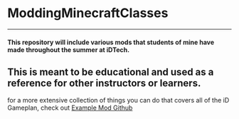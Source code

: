 # ModdingMinecraftClasses
---
#### This repository will include various mods that students of mine have made throughout the summer at iDTech.
## This is meant to be educational and used as a reference for other instructors or learners.

for a more extensive collection of things you can do that covers all of the iD Gameplan, check out [Example Mod Github](https://github.com/Charlotteec/ForgeResourcePackage1.18.1/tree/examplemod)
